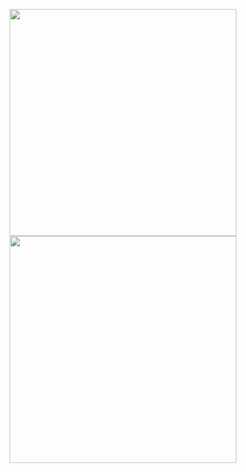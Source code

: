 <img src="https://github.com/user-attachments/assets/af9fe6d1-d720-4ef6-94ba-54edd42a60c8" width="400"> <img src="https://github.com/user-attachments/assets/012c6286-953e-4f85-8211-349fdaba82da" width="400">

